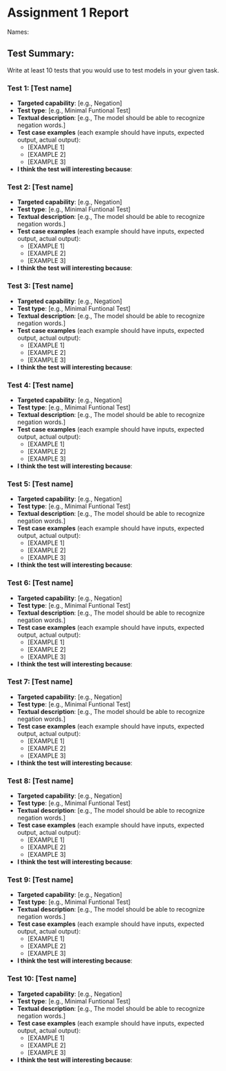# Assignment 1 Report

Names: 

## Test Summary:

Write at least 10 tests that you would use to test models in your given task.

### Test 1: [Test name]

- **Targeted capability**: [e.g., Negation]
- **Test type**: [e.g., Minimal Funtional Test]
- **Textual description**: [e.g., The model should be able to recognize negation words.]
- **Test case examples** (each example should have inputs, expected output, actual output):
  - [EXAMPLE 1]
  - [EXAMPLE 2]
  - [EXAMPLE 3]
- **I think the test will interesting because**:

### Test 2: [Test name]

- **Targeted capability**: [e.g., Negation]
- **Test type**: [e.g., Minimal Funtional Test]
- **Textual description**: [e.g., The model should be able to recognize negation words.]
- **Test case examples** (each example should have inputs, expected output, actual output):
  - [EXAMPLE 1]
  - [EXAMPLE 2]
  - [EXAMPLE 3]
- **I think the test will interesting because**:

### Test 3: [Test name]

- **Targeted capability**: [e.g., Negation]
- **Test type**: [e.g., Minimal Funtional Test]
- **Textual description**: [e.g., The model should be able to recognize negation words.]
- **Test case examples** (each example should have inputs, expected output, actual output):
  - [EXAMPLE 1]
  - [EXAMPLE 2]
  - [EXAMPLE 3]
- **I think the test will interesting because**:

### Test 4: [Test name]

- **Targeted capability**: [e.g., Negation]
- **Test type**: [e.g., Minimal Funtional Test]
- **Textual description**: [e.g., The model should be able to recognize negation words.]
- **Test case examples** (each example should have inputs, expected output, actual output):
  - [EXAMPLE 1]
  - [EXAMPLE 2]
  - [EXAMPLE 3]
- **I think the test will interesting because**:

### Test 5: [Test name]

- **Targeted capability**: [e.g., Negation]
- **Test type**: [e.g., Minimal Funtional Test]
- **Textual description**: [e.g., The model should be able to recognize negation words.]
- **Test case examples** (each example should have inputs, expected output, actual output):
  - [EXAMPLE 1]
  - [EXAMPLE 2]
  - [EXAMPLE 3]
- **I think the test will interesting because**:

### Test 6: [Test name]

- **Targeted capability**: [e.g., Negation]
- **Test type**: [e.g., Minimal Funtional Test]
- **Textual description**: [e.g., The model should be able to recognize negation words.]
- **Test case examples** (each example should have inputs, expected output, actual output):
  - [EXAMPLE 1]
  - [EXAMPLE 2]
  - [EXAMPLE 3]
- **I think the test will interesting because**:

### Test 7: [Test name]

- **Targeted capability**: [e.g., Negation]
- **Test type**: [e.g., Minimal Funtional Test]
- **Textual description**: [e.g., The model should be able to recognize negation words.]
- **Test case examples** (each example should have inputs, expected output, actual output):
  - [EXAMPLE 1]
  - [EXAMPLE 2]
  - [EXAMPLE 3]
- **I think the test will interesting because**:

### Test 8: [Test name]

- **Targeted capability**: [e.g., Negation]
- **Test type**: [e.g., Minimal Funtional Test]
- **Textual description**: [e.g., The model should be able to recognize negation words.]
- **Test case examples** (each example should have inputs, expected output, actual output):
  - [EXAMPLE 1]
  - [EXAMPLE 2]
  - [EXAMPLE 3]
- **I think the test will interesting because**:

### Test 9: [Test name]

- **Targeted capability**: [e.g., Negation]
- **Test type**: [e.g., Minimal Funtional Test]
- **Textual description**: [e.g., The model should be able to recognize negation words.]
- **Test case examples** (each example should have inputs, expected output, actual output):
  - [EXAMPLE 1]
  - [EXAMPLE 2]
  - [EXAMPLE 3]
- **I think the test will interesting because**:

### Test 10: [Test name]

- **Targeted capability**: [e.g., Negation]
- **Test type**: [e.g., Minimal Funtional Test]
- **Textual description**: [e.g., The model should be able to recognize negation words.]
- **Test case examples** (each example should have inputs, expected output, actual output):
  - [EXAMPLE 1]
  - [EXAMPLE 2]
  - [EXAMPLE 3]
- **I think the test will interesting because**:
